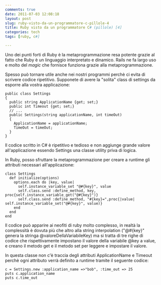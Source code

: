 ```yaml
---
comments: true
date: 2011-07-03 12:08:18
layout: post
slug: ruby-visto-da-un-programmatore-c-pillole-4
title: Ruby visto da un programmatore C# (pillole) [4]
categories: tech
tags: [ruby, c#]

---
```


Uno dei punti forti di Ruby è la metaprogrammazione resa potente grazie al fatto che Ruby è un linguaggio interpretato e dinamico. Rails ne fa largo uso e molto del _magic_ che fornisce funziona grazie alla metaprogrammazione.




Spesso può tornare utile anche nei nostri programmi perchè ci evita di scrivere codice ripetitivo. Supponete di avere la "solita" class di settings da esporre alla vostra applicazione:






    
    public class Settings
    {
      public string ApplicationName {get; set;}
      public int Timeout {get; set;}
      // ...
      public Settings(string applicationName, int timeOut)
      {
        ApplicationName = applicationName;
        TimeOut = timeOut;
      }
    }







Il codice scritto in C# è ripetitivo e tedioso e non aggiunge grande valore all'applicazione essendo Settings una classe utility priva di logica.




In Ruby, posso sfruttare la metaprogrammazione per creare a runtime gli attributi necessari all'applicazione:






    
    class Settings
      def initialize(options)
        options.each do |key, value|
          self.instance_variable_set "@#{key}", value
          self.class.send :define_method, key, proc{self.instance_variable_get("@#{key}")}
          self.class.send :define_method, "#{key}=",proc{|value| self.instance_variable_set("@#{key}", value)}
        end
      end
    end


Il codice può apparire ai neofiti di ruby molto complesso, in realtà la complessità è dovuta più che altro alla string interpolation ("@#{key}" genera la stringa @valoreDellaVariabileKey) ma si tratta di tre righe di codice che rispettivamente impostano il valore della variabile @key a value, e creano il metodo get e il metodo set per leggere e impostare il valore.

In questa classe non c'è traccia degli attributi ApplicationName e Timeout perchè ogni attributo verrà definito a runtime tramite il seguente codice:

    
    c = Settings.new :application_name =>"bob", :time_out => 25
    puts c.application_name
    puts c.time_out









